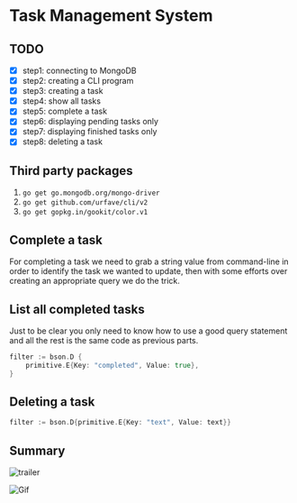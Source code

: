 # Task Management System

## TODO

- [X] step1: connecting to MongoDB
- [X] step2: creating a CLI program
- [X] step3: creating a task
- [X] step4: show all tasks
- [X] step5: complete a task
- [X] step6: displaying pending tasks only
- [X] step7: displaying finished tasks only
- [X] step8: deleting a task

## Third party packages

1. `go get go.mongodb.org/mongo-driver`
2. `go get github.com/urfave/cli/v2`
3. `go get gopkg.in/gookit/color.v1`

## Complete a task

For completing a task we need to grab a string value from command-line in order to identify the task we wanted to update, then with some efforts over creating an appropriate query we do the trick.

## List all completed tasks

Just to be clear you only need to know how to use a good query statement and all the rest is the same code as previous parts.

``` go
filter := bson.D {
    primitive.E{Key: "completed", Value: true},
}
```

## Deleting a task

```go
filter := bson.D{primitive.E{Key: "text", Value: text}}
```

## Summary
![trailer](https://user-images.githubusercontent.com/115137933/233443496-d44ba924-9223-4014-9251-040ec2ed3870.gif)

![Gif](https://github.com/pxsa/task-management/tree/master/docs/trailer.gif)
